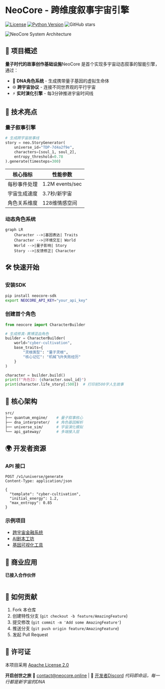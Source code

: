 # NeoCore - 跨维度叙事宇宙引擎

[![License](https://img.shields.io/badge/License-Apache_2.0-blue.svg)](https://opensource.org/licenses/Apache-2.0)
[![Python Version](https://img.shields.io/badge/python-3.9%2B-blue)](https://www.python.org/)
![GitHub stars](https://img.shields.io/github/stars/neocore-team/neocore-engine)

![NeoCore System Architecture](https://neocore.online/assets/arch-diagram-v3.png)

## 🌟 项目概述

**量子时代的故事创作基础设施**NeoCore 是首个实现多宇宙动态叙事的智能引擎，通过：

- 🧬 **DNA角色系统** - 生成携带量子基因的虚拟生命体
- 🌐 **跨宇宙协议** - 连接不同世界观的平行宇宙
- ⚡ **实时演化引擎** - 每3分钟推进宇宙时间线

## 🚀 技术亮点

### 量子叙事引擎

```python
# 生成跨宇宙故事线
story = neo.StoryGenerator(
    universe_id="TDP-7d4a2f9e",
    characters=[soul_1, soul_2],
    entropy_threshold=0.78
).generate(timesteps=300)
```


| 核心指标     | 性能参数        |
| ------------ | --------------- |
| 每秒事件处理 | 1.2M events/sec |
| 宇宙生成速度 | 3.7秒/新宇宙    |
| 角色关系维度 | 128维情感空间   |

### 动态角色系统

```mermaid
graph LR
    Character -->|基因表达| Traits
    Character -->|环境交互| World
    World -->|量子影响| Story
    Story -->|反馈修正| Character
```

## 🛠️ 快速开始

### 安装SDK

```bash
pip install neocore-sdk
export NEOCORE_API_KEY="your_api_key"
```

### 创建首个角色

```python
from neocore import CharacterBuilder

# 生成修真-赛博混血角色
builder = CharacterBuilder(
    world="cyber-cultivation",
    base_traits={
        "灵根类型": "量子灵根",
        "核心记忆": "机械飞升失败经历"
    }
)

character = builder.build()
print(f"角色ID: {character.soul_id}")
print(character.life_story[:500])  # 打印前500字人生故事
```

## 🧩 核心架构

```bash
src/
├── quantum_engine/    # 量子叙事核心
├── dna_interpreter/   # 角色基因解析
├── universe_sim/      # 宇宙演化模拟
└── api_gateway/       # 多端接入层
```

## 🌍 开发者资源

### API 接口

```http
POST /v1/universe/generate
Content-Type: application/json

{
  "template": "cyber-cultivation",
  "initial_energy": 1.2,
  "max_entropy": 0.85
}
```

### 示例项目

- [跨宇宙金融系统](https://github.com/neocore-demos/cross-universe-economy)
- [AI剧本工坊](https://github.com/neocore-demos/auto-screenwriter)
- [基因可视化工具](https://github.com/neocore-demos/gene-visualizer)

## 💼 商业应用

**已接入合作伙伴**

```

```

## 🤝 如何贡献

1. Fork 本仓库
2. 创建特性分支 (`git checkout -b feature/AmazingFeature`)
3. 提交修改 (`git commit -m 'Add some AmazingFeature'`)
4. 推送分支 (`git push origin feature/AmazingFeature`)
5. 发起 Pull Request

## 📜 许可证

本项目采用 [Apache License 2.0](LICENSE)

**开启创世之旅**
📧 contact@neocore.online | 📱 [开发者Discord](https://discord.gg/neocore)
*代码即命运，每一行都是新宇宙的DNA*
